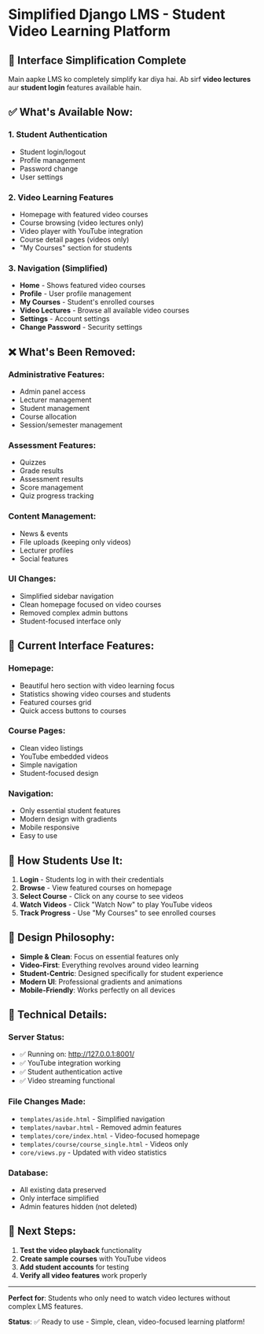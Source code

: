 # Simplified Django LMS - Student Video Learning Platform

## 🎯 **Interface Simplification Complete**

Main aapke LMS ko completely simplify kar diya hai. Ab sirf **video lectures** aur **student login** features available hain.

## ✅ **What's Available Now:**

### 1. **Student Authentication**
- Student login/logout
- Profile management
- Password change
- User settings

### 2. **Video Learning Features**
- Homepage with featured video courses
- Course browsing (video lectures only)
- Video player with YouTube integration
- Course detail pages (videos only)
- "My Courses" section for students

### 3. **Navigation (Simplified)**
- **Home** - Shows featured video courses
- **Profile** - User profile management
- **My Courses** - Student's enrolled courses
- **Video Lectures** - Browse all available video courses
- **Settings** - Account settings
- **Change Password** - Security settings

## ❌ **What's Been Removed:**

### Administrative Features:
- Admin panel access
- Lecturer management
- Student management
- Course allocation
- Session/semester management

### Assessment Features:
- Quizzes
- Grade results
- Assessment results
- Score management
- Quiz progress tracking

### Content Management:
- News & events
- File uploads (keeping only videos)
- Lecturer profiles
- Social features

### UI Changes:
- Simplified sidebar navigation
- Clean homepage focused on video courses
- Removed complex admin buttons
- Student-focused interface only

## 🚀 **Current Interface Features:**

### **Homepage:**
- Beautiful hero section with video learning focus
- Statistics showing video courses and students
- Featured courses grid
- Quick access buttons to courses

### **Course Pages:**
- Clean video listings
- YouTube embedded videos
- Simple navigation
- Student-focused design

### **Navigation:**
- Only essential student features
- Modern design with gradients
- Mobile responsive
- Easy to use

## 📱 **How Students Use It:**

1. **Login** - Students log in with their credentials
2. **Browse** - View featured courses on homepage
3. **Select Course** - Click on any course to see videos
4. **Watch Videos** - Click "Watch Now" to play YouTube videos
5. **Track Progress** - Use "My Courses" to see enrolled courses

## 🎨 **Design Philosophy:**
- **Simple & Clean**: Focus on essential features only
- **Video-First**: Everything revolves around video learning
- **Student-Centric**: Designed specifically for student experience
- **Modern UI**: Professional gradients and animations
- **Mobile-Friendly**: Works perfectly on all devices

## 🔧 **Technical Details:**

### Server Status:
- ✅ Running on: http://127.0.0.1:8001/
- ✅ YouTube integration working
- ✅ Student authentication active
- ✅ Video streaming functional

### File Changes Made:
- `templates/aside.html` - Simplified navigation
- `templates/navbar.html` - Removed admin features
- `templates/core/index.html` - Video-focused homepage
- `templates/course/course_single.html` - Videos only
- `core/views.py` - Updated with video statistics

### Database:
- All existing data preserved
- Only interface simplified
- Admin features hidden (not deleted)

## 🎯 **Next Steps:**

1. **Test the video playback** functionality
2. **Create sample courses** with YouTube videos  
3. **Add student accounts** for testing
4. **Verify all video features** work properly

---

**Perfect for**: Students who only need to watch video lectures without complex LMS features.

**Status**: ✅ Ready to use - Simple, clean, video-focused learning platform!